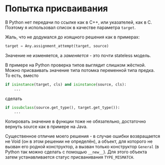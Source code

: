 # Попытка присваивания

В Python нет передачи по ссылке как в C++, или указателей, как в C.
Поэтому я использовал список в качестве параметра `target`.

Жаль, что не додумался до изящного решения как в примерах:
```Python
target = Any.assignment_attempt(target, source)
```
Значение не изменяется, а *заменяется* - это почти stateless модель.

В примере на Python проверка типов выглядит слишком жёсткой.
Можно присваивать значение типа потомка переменной типа предка.
То есть, вместо
```Python
if isinstance(target, cls) and isinstance(source, cls):
    ...
```
сделать
```Python
if issubclass(source.get_type(), target.get_type()):
    ...
```

Копировать значение в функции тоже не обязательно, достаточно вернуть source
как в примере на Java.

Существенное отличие моего решения - в случае ошибки возвращается не Void
(он в этом решении не определён), а объект,
для которого не вызван его родной конструктор,
а вызван только конструктор `General`
(в Python так можно сделать с помощью `__new__`).
Для этого объекта затем устанавливается статус присванивания `TYPE_MISMATCH`.
